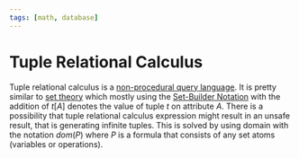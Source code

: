 ```yaml
---
tags: [math, database]
---
```


# Tuple Relational Calculus

Tuple relational calculus is a [non-procedural query language](202303221404.md).
It is pretty similar to [set theory](202204281446.md) which mostly using the
[Set-Builder Notation](202204281700.md) with the addition of $t[A]$ denotes the
value of tuple $t$ on attribute $A$. There is a possibility that tuple
relational calculus expression might result in an unsafe result, that is
generating infinite tuples. This is solved by using domain with the notation
$dom(P)$ where $P$ is a formula that consists of any set atoms (variables or
operations).

